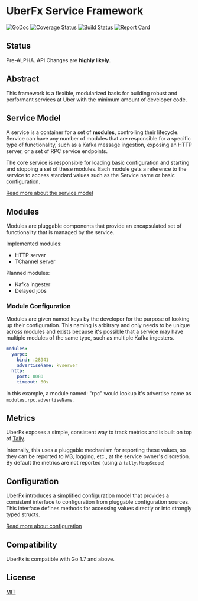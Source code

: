 # UberFx Service Framework

[![GoDoc][doc-img]][doc]
[![Coverage Status][cov-img]][cov]
[![Build Status][ci-img]][ci]
[![Report Card][report-card-img]][report-card]

## Status

Pre-ALPHA. API Changes are **highly likely**.

## Abstract

This framework is a flexible, modularized basis for building robust and
performant services at Uber with the minimum amount of developer code.

## Service Model

A service is a container for a set of **modules**, controlling their lifecycle.
Service can have any number of modules that are responsible for a specific type
of functionality, such as a Kafka message ingestion, exposing an HTTP server, or
a set of RPC service endpoints.

The core service is responsible for loading basic configuration and starting and
stopping a set of these modules.  Each module gets a reference to the service to
access standard values such as the Service name or basic configuration.

[Read more about the service model](service/README.md)

## Modules

Modules are pluggable components that provide an encapsulated set of
functionality that is managed by the service.

Implemented modules:

* HTTP server
* TChannel server

Planned modules:

* Kafka ingester
* Delayed jobs

### Module Configuration

Modules are given named keys by the developer for the purpose of looking up
their configuration. This naming is arbitrary and only needs to be unique
across modules and exists because it's possible that a service may have multiple
modules of the same type, such as multiple Kafka ingesters.

```yaml
modules:
  yarpc:
    bind: :28941
    advertiseName: kvserver
  http:
    port: 8080
    timeout: 60s
```

In this example, a module named: "rpc" would lookup it's advertise name as
`modules.rpc.advertiseName`.

## Metrics

UberFx exposes a simple, consistent way to track metrics and is built on top of
[Tally](https://github.com/uber-go/tally).

Internally, this uses a pluggable mechanism for reporting these values, so they
can be reported to M3, logging, etc., at the service owner's discretion.
By default the metrics are not reported (using a `tally.NoopScope`)

## Configuration

UberFx introduces a simplified configuration model that provides a consistent
interface to configuration from pluggable configuration sources. This interface
defines methods for accessing values directly or into strongly
typed structs.

[Read more about configuration](core/config/README.md)

## Compatibility

UberFx is compatible with Go 1.7 and above.

## License

[MIT](LICENSE.txt)

[doc]: https://godoc.org/go.uber.org/fx
[doc-img]: https://godoc.org/go.uber.org/fx?status.svg
[cov]: https://coveralls.io/github/uber-go/fx?branch=master
[cov-img]: https://coveralls.io/repos/github/uber-go/fx/badge.svg?branch=master
[ci]: https://travis-ci.org/uber-go/fx
[ci-img]: https://travis-ci.org/uber-go/fx.svg?branch=master
[report-card]: https://goreportcard.com/report/github.com/uber-go/fx
[report-card-img]: https://goreportcard.com/badge/github.com/uber-go/fx
